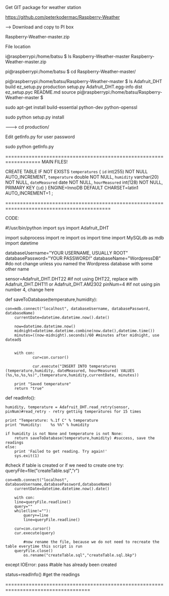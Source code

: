 Get GIT package for weather station

https://github.com/peterkodermac/Raspberry-Weather

 --> Download and copy to PI box
 
 Raspberry-Weather-master.zip
 
 File location
 
 i@raspberrypi:/home/batsu $ ls
Raspberry-Weather-master
Raspberry-Weather-master.zip

pi@raspberrypi:/home/batsu $ cd Raspberry-Weather-master/

pi@raspberrypi:/home/batsu/Raspberry-Weather-master $ ls
Adafruit_DHT           build  ez_setup.py   production  setup.py
Adafruit_DHT.egg-info  dist   ez_setup.pyc  README.md   source
pi@raspberrypi:/home/batsu/Raspberry-Weather-master $

 
 sudo apt-get install build-essential python-dev python-openssl

 sudo python setup.py install
 
 --->  cd production/
 
 Edit getInfo.py for user password 

 sudo python getInfo.py

================================================================== 
 MAIN FILES!


CREATE TABLE IF NOT EXISTS `temperatures` (
  `id` int(255) NOT NULL AUTO_INCREMENT,
  `temperature` double NOT NULL,
  `humidity` varchar(20) NOT NULL,
  `dateMeasured` date NOT NULL,
  `hourMeasured` int(128) NOT NULL,
  PRIMARY KEY (`id`)
) ENGINE=InnoDB  DEFAULT CHARSET=latin1 AUTO_INCREMENT=1 ;

==========================================================================================

CODE:

#!/usr/bin/python
import sys
import Adafruit_DHT

import subprocess 
import re 
import os 
import time 
import MySQLdb as mdb 
import datetime

databaseUsername="YOUR USERNAME, USUALLY ROOT"
databasePassword="YOUR PASSWORD!" 
databaseName="WordpressDB" #do not change unless you named the Wordpress database with some other name

sensor=Adafruit_DHT.DHT22 #if not using DHT22, replace with Adafruit_DHT.DHT11 or Adafruit_DHT.AM2302
pinNum=4 #if not using pin number 4, change here

def saveToDatabase(temperature,humidity):

	con=mdb.connect("localhost", databaseUsername, databasePassword, databaseName)
        currentDate=datetime.datetime.now().date()

        now=datetime.datetime.now()
        midnight=datetime.datetime.combine(now.date(),datetime.time())
        minutes=((now-midnight).seconds)/60 #minutes after midnight, use datead$

	
        with con:
                cur=con.cursor()
		
                cur.execute("INSERT INTO temperatures (temperature,humidity, dateMeasured, hourMeasured) VALUES (%s,%s,%s,%s)",(temperature,humidity,currentDate, minutes))

		print "Saved temperature"
		return "true"


def readInfo():

	humidity, temperature = Adafruit_DHT.read_retry(sensor, pinNum)#read_retry - retry getting temperatures for 15 times

	print "Temperature: %.1f C" % temperature
	print "Humidity:    %s %%" % humidity

	if humidity is not None and temperature is not None:
		return saveToDatabase(temperature,humidity) #success, save the readings
	else:
		print 'Failed to get reading. Try again!'
		sys.exit(1)


#check if table is created or if we need to create one
try:
	queryFile=file("createTable.sql","r")

	con=mdb.connect("localhost", databaseUsername,databasePassword,databaseName)
        currentDate=datetime.datetime.now().date()

        with con:
		line=queryFile.readline()
		query=""
		while(line!=""):
			query+=line
			line=queryFile.readline()
		
		cur=con.cursor()
		cur.execute(query)	

        	#now rename the file, because we do not need to recreate the table everytime this script is run
		queryFile.close()
        	os.rename("createTable.sql","createTable.sql.bkp")
	

except IOError:
	pass #table has already been created
	

status=readInfo() #get the readings

===================================================================================
